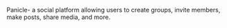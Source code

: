 Panicle- a social platform allowing users to create groups, invite members, make posts, share media, and more.
